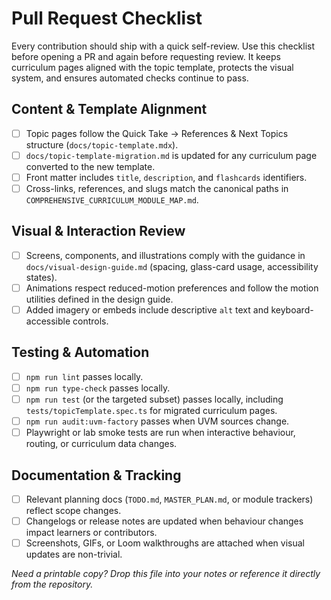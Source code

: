 # Pull Request Checklist

Every contribution should ship with a quick self-review. Use this checklist before opening a PR and again before requesting review. It keeps curriculum pages aligned with the topic template, protects the visual system, and ensures automated checks continue to pass.

## Content & Template Alignment
- [ ] Topic pages follow the Quick Take → References & Next Topics structure (`docs/topic-template.mdx`).
- [ ] `docs/topic-template-migration.md` is updated for any curriculum page converted to the new template.
- [ ] Front matter includes `title`, `description`, and `flashcards` identifiers.
- [ ] Cross-links, references, and slugs match the canonical paths in `COMPREHENSIVE_CURRICULUM_MODULE_MAP.md`.

## Visual & Interaction Review
- [ ] Screens, components, and illustrations comply with the guidance in `docs/visual-design-guide.md` (spacing, glass-card usage, accessibility states).
- [ ] Animations respect reduced-motion preferences and follow the motion utilities defined in the design guide.
- [ ] Added imagery or embeds include descriptive `alt` text and keyboard-accessible controls.

## Testing & Automation
- [ ] `npm run lint` passes locally.
- [ ] `npm run type-check` passes locally.
- [ ] `npm run test` (or the targeted subset) passes locally, including `tests/topicTemplate.spec.ts` for migrated curriculum pages.
- [ ] `npm run audit:uvm-factory` passes when UVM sources change.
- [ ] Playwright or lab smoke tests are run when interactive behaviour, routing, or curriculum data changes.

## Documentation & Tracking
- [ ] Relevant planning docs (`TODO.md`, `MASTER_PLAN.md`, or module trackers) reflect scope changes.
- [ ] Changelogs or release notes are updated when behaviour changes impact learners or contributors.
- [ ] Screenshots, GIFs, or Loom walkthroughs are attached when visual updates are non-trivial.

_Need a printable copy? Drop this file into your notes or reference it directly from the repository._

